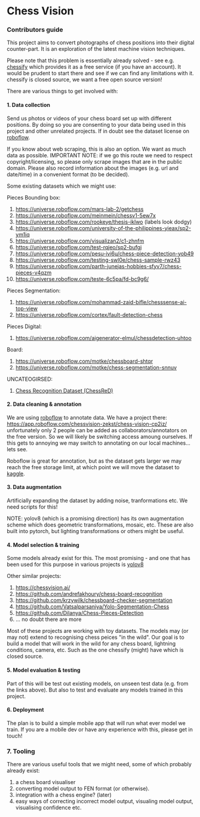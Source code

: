 # Chess Vision

### Contributors guide

This project aims to convert photographs of chess positions into their digital counter-part. It is an exploration of the latest machine vision techniques. 

Please note that this problem is essentially already solved - see e.g. [chessify](https://chessify.me/news/chess-scanner-on-chessify-website) which provides it as a free service (if you have an account). It would be prudent to start there and see if we can find any limitations with it. chessify is closed source, we want a free open source version!

There are various things to get involved with:

#### 1. Data collection 

Send us photos or videos of your chess board set up with different positions. By doing so you are consenting to your data being used in this project and other unrelated projects. If in doubt see the dataset license on [roboflow](https://app.roboflow.com/chessvision-zekst).

If you know about web scraping, this is also an option. We want as much data as possible. IMPORTANT NOTE: if we go this route we need to respect copyright/licensing, so please only scrape images that are in the public domain. Please also record information about the images (e.g. url and date/time) in a convenient format (to be decided).

Some existing datasets which we might use:

Pieces Bounding box:
1. https://universe.roboflow.com/mars-lab-2/getchess
2. https://universe.roboflow.com/meinmein/chessv1-5ew7x
3. https://universe.roboflow.com/rookeye/thesis-iklwo (labels look dodgy)
4. https://universe.roboflow.com/university-of-the-philippines-yieax/sp2-ym1iq
5. https://universe.roboflow.com/visualizan2/c1-zhnfm
6. https://universe.roboflow.com/test-rqjeo/sp2-bufgj
7. https://universe.roboflow.com/pesu-ivi6u/chess-piece-detection-yob49
8. https://universe.roboflow.com/testing-swl0e/chess-sample-rwz43
9. https://universe.roboflow.com/parth-junejas-hobbies-sfyv7/chess-pieces-v4qzm
10. https://universe.roboflow.com/teste-6c5pa/fd-bc9g6/

Pieces Segmentation:
1. https://universe.roboflow.com/mohammad-zaid-bifle/chesssense-ai-top-view
2. https://universe.roboflow.com/cortex/fault-detection-chess

Pieces Digital:
1. https://universe.roboflow.com/aigenerator-elmul/chessdetection-uhtoo

Board:
1. https://universe.roboflow.com/motke/chessboard-shtqr
2. https://universe.roboflow.com/motke/chess-segmentation-snnuv


UNCATEOGIRSED:
1. [Chess Recognition Dataset (ChessReD)](https://data.4tu.nl/datasets/99b5c721-280b-450b-b058-b2900b69a90f/2)


#### 2. Data cleaning & annotation
We are using [roboflow](roboflow.com) to annotate data. We have a project there: https://app.roboflow.com/chessvision-zekst/chess-vision-cp2iz/ unfortunately only 2 people can be added as collaborators/annotators on the free version. So we will likely be switching access amoung ourselves. If this gets to annoying we may switch to annotating on our local machines... lets see.

Roboflow is great for annotation, but as the dataset gets larger we may reach the free storage limit, at which point we will move the dataset to [kaggle](https://www.kaggle.com/).

#### 3. Data augmentation

Artificially expanding the dataset by adding noise, tranformations etc. We need scripts for this!

NOTE: yolov8 (which is a promising direction) has its own augmentation scheme which does geometric transformations, mosaic, etc. These are also built into pytorch, but lighting transformations or others might be useful. 

#### 4. Model selection & training
Some models already exist for this. The most promising - and one that has been used for this purpose in various projects is [yolov8](https://github.com/ultralytics/ultralytics)

Other similar projects:
1. https://chessvision.ai/
2. https://github.com/andrefakhoury/chess-board-recognition
3. https://github.com/krzywilk/chessboard-checker-segmentation
4. https://github.com/Vatsalparsaniya/Yolo-Segmentation-Chess
5. https://github.com/Dilanya/Chess-Pieces-Detection
6. ... no doubt there are more

Most of these projects are working with toy datasets. The models may (or may not) extend to recognising chess peices "in the wild". Our goal is to build a model that will work in the wild for any chess board, lightning conditions, camera, etc. Such as the one chessify (might) have which is closed source.

#### 5. Model evaluation & testing

Part of this will be test out existing models, on unseen test data (e.g. from the links above). But also to test and evaluate any models trained in this project.

#### 6. Deployment 

The plan is to build a simple mobile app that will run what ever model we train. If you are a mobile dev or have any experience with this, please get in touch!

### 7. Tooling

There are various useful tools that we might need, some of which probably already exist:
1. a chess board visualiser
2. converting model output to FEN format (or otherwise).
3. integration with a chess engine? (later)
4. easy ways of correcting incorrect model output, visualing model output, visualising confidence etc. 
